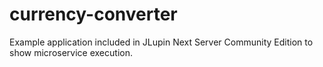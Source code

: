# currency-converter

Example application included in JLupin Next Server Community Edition to show microservice execution.